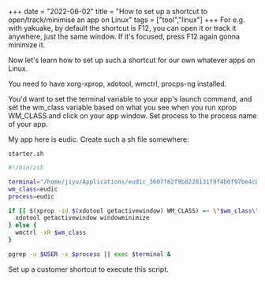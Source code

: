 +++ 
date = "2022-06-02"
title = "How to set up a shortcut to open/track/minimise an app on Linux"
tags = ["tool","linux"]
+++
For e.g. with yakuake, by default the shortcut is F12, you can open it or track it anywhere, just the same window. If it's focused, press F12 again gonna minimize it.

Now let's learn how to set up such a shortcut for our own whatever apps on Linux.

You need to have xorg-xprop, xdotool, wmctrl, procps-ng installed.

You'd want to set the terminal variable to your app's launch command, and set the wm_class variable based on what you see when you run xprop WM_CLASS and click on your app window. Set process to the process name of your app.

My app here is eudic. Create such a sh file somewhere:

`starter.sh`
```bash
#!/bin/zsh

terminal="/home/jiyu/Applications/eudic_3607f62f9b8228131f9f4b0f97be4cbf.AppImage"
wm_class=eudic
process=eudic

if [[ $(xprop -id $(xdotool getactivewindow) WM_CLASS) =~ \"$wm_class\" ]] {
  xdotool getactivewindow windowminimize
} else {
  wmctrl -xR $wm_class
}

pgrep -u $USER -x $process || exec $terminal &
```
Set up a customer shortcut to execute this script.